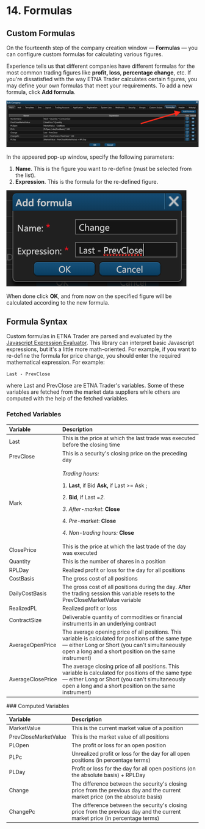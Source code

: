 # 14. Formulas

## Custom Formulas

On the fourteenth step of the company creation window — **Formulas** — you can configure custom formulas for calculating various figures.

Experience tells us that different companies have different formulas for the most common trading figures like **profit, loss**, **percentage change**, etc. If you're dissatisfied with the way ETNA Trader calculates certain figures, you may define your own formulas that meet your requirements. To add a new formula, click **Add formula**.

![](../../../.gitbook/assets/screenshot-2019-01-23-at-21.19.17.png)

In the appeared pop-up window, specify the following parameters:

1. **Name**. This is the figure you want to re-define \(must be selected from the list\).
2. **Expression**. This is the formula for the re-defined figure.

![](../../../.gitbook/assets/screenshot-2019-01-23-at-21.24.58.png)

When done click **OK**, and from now on the specified figure will be calculated according to the new formula.

## Formula Syntax

Custom formulas in ETNA Trader are parsed and evaluated by the [Javascript Expression Evaluator](https://www.npmjs.com/package/expr-eval). This library can interpret basic Javascript expressions, but it's a little more math-oriented. For example, if you want to re-define the formula for price change, you should enter the required mathematical expression. For example:

```text
Last - PrevClose
```

where Last and PrevClose are ETNA Trader's variables. Some of these variables are fetched from the market data suppliers while others are computed with the help of the fetched variables.

### Fetched Variables

<table>
  <thead>
    <tr>
      <th style="text-align:left">Variable</th>
      <th style="text-align:left">Description</th>
    </tr>
  </thead>
  <tbody>
    <tr>
      <td style="text-align:left">Last</td>
      <td style="text-align:left">This is the price at which the last trade was executed before the closing
        time</td>
    </tr>
    <tr>
      <td style="text-align:left">PrevClose</td>
      <td style="text-align:left">This is a security&apos;s closing price on the preceding day</td>
    </tr>
    <tr>
      <td style="text-align:left">Mark</td>
      <td style="text-align:left">
        <p><em>Trading hours:</em>
        </p>
        <p>1. <b>Last</b>, if Bid <b>Ask,</b> if Last &gt;= Ask ;</p>
        <p><b>    </b>2. <b>Bid</b>, if Last =<em>2. </em>
        </p>
        <p><em>    3. After-market</em>: <b>Close</b>
        </p>
        <p><b>    </b>4<em>. Pre-market</em>: <b>Close</b>
        </p>
        <p><b>    </b><em>4. Non-trading hours:</em>  <b>Close</b>
        </p>
      </td>
    </tr>
    <tr>
      <td style="text-align:left">ClosePrice</td>
      <td style="text-align:left">This is the price at which the last trade of the day was executed</td>
    </tr>
    <tr>
      <td style="text-align:left">Quantity</td>
      <td style="text-align:left">This is the number of shares in a position</td>
    </tr>
    <tr>
      <td style="text-align:left">RPLDay</td>
      <td style="text-align:left">Realized profit or loss for the day for all positions</td>
    </tr>
    <tr>
      <td style="text-align:left">CostBasis</td>
      <td style="text-align:left">The gross cost of all positions</td>
    </tr>
    <tr>
      <td style="text-align:left">DailyCostBasis</td>
      <td style="text-align:left">The gross cost of all positions during the day. After the trading session
        this variable resets to the PrevCloseMarketValue variable</td>
    </tr>
    <tr>
      <td style="text-align:left">RealizedPL</td>
      <td style="text-align:left">Realized profit or loss</td>
    </tr>
    <tr>
      <td style="text-align:left">ContractSize</td>
      <td style="text-align:left">Deliverable quantity of commodities or financial instruments in an underlying
        contract</td>
    </tr>
    <tr>
      <td style="text-align:left">AverageOpenPrice</td>
      <td style="text-align:left">The average opening price of all positions. This variable is calculated
        for positions of the same type &#x2014; either Long or Short (you can&apos;t
        simultaneously open a long and a short position on the same instrument)</td>
    </tr>
    <tr>
      <td style="text-align:left">AverageClosePrice</td>
      <td style="text-align:left">The average closing price of all positions. This variable is calculated
        for positions of the same type &#x2014; either Long or Short (you can&apos;t
        simultaneously open a long and a short position on the same instrument)</td>
    </tr>
  </tbody>
</table>### Computed Variables

| Variable | Description |
| :--- | :--- |
| MarketValue | This is the current market value of a position |
| PrevCloseMarketValue | This is the market value of all positions |
| PLOpen | The profit or loss for an open position |
| PLPc | Unrealized profit or loss for the day for all open positions \(in percentage terms\) |
| PLDay | Profit or loss for the day for all open positions \(on the absolute basis\) + RPLDay |
| Change | The difference between the security's closing price from the previous day and the current market price \(on the absolute basis\) |
| ChangePc | The difference between the security's closing price from the previous day and the current market price \(in percentage terms\) |

